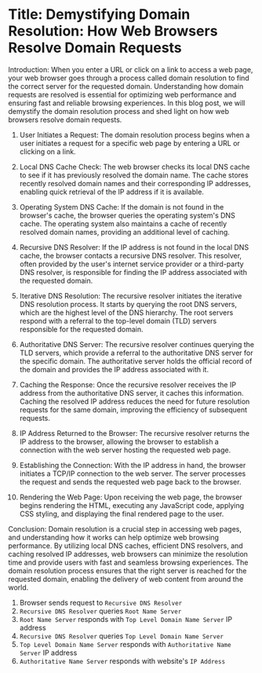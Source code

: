 # Title: Demystifying Domain Resolution: How Web Browsers Resolve Domain Requests

Introduction:
When you enter a URL or click on a link to access a web page, your web browser goes through a process called domain resolution to find the correct server for the requested domain. Understanding how domain requests are resolved is essential for optimizing web performance and ensuring fast and reliable browsing experiences. In this blog post, we will demystify the domain resolution process and shed light on how web browsers resolve domain requests.

1. User Initiates a Request:
   The domain resolution process begins when a user initiates a request for a specific web page by entering a URL or clicking on a link.

2. Local DNS Cache Check:
   The web browser checks its local DNS cache to see if it has previously resolved the domain name. The cache stores recently resolved domain names and their corresponding IP addresses, enabling quick retrieval of the IP address if it is available.

3. Operating System DNS Cache:
   If the domain is not found in the browser's cache, the browser queries the operating system's DNS cache. The operating system also maintains a cache of recently resolved domain names, providing an additional level of caching.

4. Recursive DNS Resolver:
   If the IP address is not found in the local DNS cache, the browser contacts a recursive DNS resolver. This resolver, often provided by the user's internet service provider or a third-party DNS resolver, is responsible for finding the IP address associated with the requested domain.

5. Iterative DNS Resolution:
   The recursive resolver initiates the iterative DNS resolution process. It starts by querying the root DNS servers, which are the highest level of the DNS hierarchy. The root servers respond with a referral to the top-level domain (TLD) servers responsible for the requested domain.

6. Authoritative DNS Server:
   The recursive resolver continues querying the TLD servers, which provide a referral to the authoritative DNS server for the specific domain. The authoritative server holds the official record of the domain and provides the IP address associated with it.

7. Caching the Response:
   Once the recursive resolver receives the IP address from the authoritative DNS server, it caches this information. Caching the resolved IP address reduces the need for future resolution requests for the same domain, improving the efficiency of subsequent requests.

8. IP Address Returned to the Browser:
   The recursive resolver returns the IP address to the browser, allowing the browser to establish a connection with the web server hosting the requested web page.

9. Establishing the Connection:
   With the IP address in hand, the browser initiates a TCP/IP connection to the web server. The server processes the request and sends the requested web page back to the browser.

10. Rendering the Web Page:
    Upon receiving the web page, the browser begins rendering the HTML, executing any JavaScript code, applying CSS styling, and displaying the final rendered page to the user.

Conclusion:
Domain resolution is a crucial step in accessing web pages, and understanding how it works can help optimize web browsing performance. By utilizing local DNS caches, efficient DNS resolvers, and caching resolved IP addresses, web browsers can minimize the resolution time and provide users with fast and seamless browsing experiences. The domain resolution process ensures that the right server is reached for the requested domain, enabling the delivery of web content from around the world.

1. Browser sends request to `Recursive DNS Resolver`
2. `Recursive DNS Resolver` queries `Root Name Server`
3. `Root Name Server` responds with `Top Level Domain Name Server` IP address
4. `Recursive DNS Resolver` queries `Top Level Domain Name Server`
5. `Top Level Domain Name Server` responds with `Authoritative Name Server` IP address
6. `Authoritative Name Server` responds with website's `IP Address`
